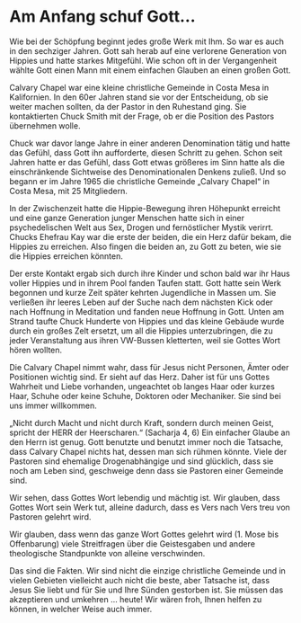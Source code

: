 # Am Anfang schuf Gott…

Wie bei der Schöpfung beginnt jedes große Werk mit Ihm. So war es auch in den sechziger Jahren. Gott sah herab auf eine verlorene Generation von Hippies und hatte starkes Mitgefühl. Wie schon oft in der Vergangenheit wählte Gott einen Mann mit einem einfachen Glauben an einen großen Gott.

Calvary Chapel war eine kleine christliche Gemeinde in Costa Mesa in Kalifornien. In den 60er Jahren stand sie vor der Entscheidung, ob sie weiter machen sollten, da der Pastor in den Ruhestand ging. Sie kontaktierten Chuck Smith mit der Frage, ob er die Position des Pastors übernehmen wolle.

Chuck war davor lange Jahre in einer anderen Denomination tätig und hatte das Gefühl, dass Gott ihn aufforderte, diesen Schritt zu gehen. Schon seit Jahren hatte er das Gefühl, dass Gott etwas größeres im Sinn hatte als die einschränkende Sichtweise des Denominationalen Denkens zuließ. Und so begann er im Jahre 1965 die christliche Gemeinde „Calvary Chapel“ in Costa Mesa, mit 25 Mitgliedern.

In der Zwischenzeit hatte die Hippie-Bewegung ihren Höhepunkt erreicht und eine ganze Generation junger Menschen hatte sich in einer psychedelischen Welt aus Sex, Drogen und fernöstlicher Mystik verirrt. Chucks Ehefrau Kay war die erste der beiden, die ein Herz dafür bekam, die Hippies zu erreichen. Also fingen die beiden an, zu Gott zu beten, wie sie die Hippies erreichen könnten.

Der erste Kontakt ergab sich durch ihre Kinder und schon bald war ihr Haus voller Hippies und in ihrem Pool fanden Taufen statt. Gott hatte sein Werk begonnen und kurze Zeit später kehrten Jugendliche in Massen um. Sie verließen ihr leeres Leben auf der Suche nach dem nächsten Kick oder nach Hoffnung in Meditation und fanden neue Hoffnung in Gott. Unten am Strand taufte Chuck Hunderte von Hippies und das kleine Gebäude wurde durch ein großes Zelt ersetzt, um all die Hippies unterzubringen, die zu jeder Veranstaltung aus ihren VW-Bussen kletterten, weil sie Gottes Wort hören wollten.

Die Calvary Chapel nimmt wahr, dass für Jesus nicht Personen, Ämter oder Positionen wichtig sind. Er sieht auf das Herz. Daher ist für uns Gottes Wahrheit und Liebe vorhanden, ungeachtet ob langes Haar oder kurzes Haar, Schuhe oder keine Schuhe, Doktoren oder Mechaniker. Sie sind bei uns immer willkommen.

„Nicht durch Macht und nicht durch Kraft, sondern durch meinen Geist, spricht der HERR der Heerscharen.“ (Sacharja 4, 6)
Ein einfacher Glaube an den Herrn ist genug. Gott benutzte und benutzt immer noch die Tatsache, dass Calvary Chapel nichts hat, dessen man sich rühmen könnte. Viele der Pastoren sind ehemalige Drogenabhängige und sind glücklich, dass sie noch am Leben sind, geschweige denn dass sie Pastoren einer Gemeinde sind.

Wir sehen, dass Gottes Wort lebendig und mächtig ist. Wir glauben, dass Gottes Wort sein Werk tut, alleine dadurch, dass es Vers nach Vers treu von Pastoren gelehrt wird.

Wir glauben, dass wenn das ganze Wort Gottes gelehrt wird (1. Mose bis Offenbarung) viele Streitfragen über die Geistesgaben und andere theologische Standpunkte von alleine verschwinden.

Das sind die Fakten. Wir sind nicht die einzige christliche Gemeinde und in vielen Gebieten vielleicht auch nicht die beste, aber Tatsache ist, dass Jesus Sie liebt und für Sie und Ihre Sünden gestorben ist. Sie müssen das akzeptieren und umkehren … heute! Wir wären froh, Ihnen helfen zu können, in welcher Weise auch immer.
